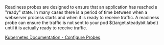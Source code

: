 Readiness probes are designed to ensure that an application has reached a &quot;ready&quot; state. In many cases there is a period of time between when a webserver process starts and when it is ready to receive traffic. A readiness probe can ensure the traffic is not sent to your pod ${target.steadybit.label} until it is actually ready to receive traffic.

[Kubernetes Documentation - Configure Probes](https://kubernetes.io/docs/tasks/configure-pod-container/configure-liveness-readiness-startup-probes/)
